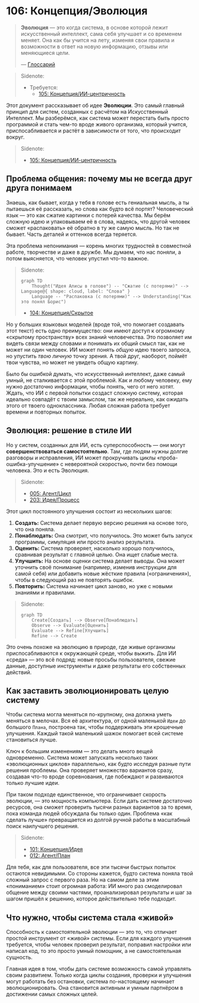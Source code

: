 # 106: Концепция/Эволюция

> **Эволюция** — это когда система, в основе которой лежит искусственный интеллект, сама себя улучшает и со временем меняет. Она как бы учится на лету, изменяя свои правила и возможности в ответ на новую информацию, отзывы или меняющиеся цели.
>
> — [Глоссарий](./000_glossary.md)

> Sidenote:
>
> - Требуется:
>   - [105: Концепция/ИИ-центричность](./105_concept_ai_native.md)

Этот документ рассказывает об идее **Эволюции**. Это самый главный принцип для систем, созданных с расчётом на Искусственный Интеллект. Мы разберёмся, как система может перестать быть просто программой и стать чем-то вроде живого организма, который учится, приспосабливается и растёт в зависимости от того, что происходит вокруг.

> Sidenote:
>
> - [105: Концепция/ИИ-центричность](./105_concept_ai_native.md)

## Проблема общения: почему мы не всегда друг друга понимаем

Знаешь, как бывает, когда у тебя в голове есть гениальная мысль, а ты пытаешься её рассказать, но слова как будто всё портят? Человеческий язык — это как сжатие картинки с потерей качества. Мы берём сложную идею и упаковываем её в слова, надеясь, что другой человек сможет «распаковать» её обратно в ту же самую мысль. Но так не бывает. Часть деталей и оттенков всегда теряется.

Эта проблема непонимания — корень многих трудностей в совместной работе, творчестве и даже в дружбе. Мы думаем, что нас поняли, а потом выясняется, что человек упустил что-то важное.

> Sidenote:
>
> ```mermaid
> graph TD
>     Thought("Идея Алисы в голове") -- "Сжатие (с потерями)" --> Language@{ shape: cloud, label: "Слова" }
>     Language -- "Распаковка (с потерями)" --> Understanding("Как это понял Борис")
> ```
>
> - [104: Концепция/Скрытое](./104_concept_latent.md)

Но у больших языковых моделей (вроде той, что помогает создавать этот текст) есть одно преимущество: они имеют доступ к огромному «скрытому пространству» всех знаний человечества. Это позволяет им видеть связи между словами и понимать их общий смысл так, как не может ни один человек. ИИ может понять _общую_ идею твоего запроса, но упустить _твою личную_ точку зрения. А твой друг, наоборот, поймёт твои чувства, но может не увидеть общую картину.

Было бы ошибкой думать, что искусственный интеллект, даже самый умный, не сталкивается с этой проблемой. Как и любому человеку, ему нужно достаточно информации, чтобы понять, чего от него хотят. Ждать, что ИИ с первой попытки создаст сложную систему, которая идеально совпадёт с твоим замыслом, так же нереально, как ожидать этого от твоего одноклассника. Любая сложная работа требует времени и повторных попыток.

## Эволюция: решение в стиле ИИ

Но у систем, созданных для ИИ, есть суперспособность — они могут **совершенствоваться самостоятельно**. Там, где людям нужны долгие разговоры и исправления, ИИ может прокручивать циклы «проба-ошибка-улучшение» с невероятной скоростью, почти без помощи человека. Это и есть Эволюция.

> Sidenote:
>
> - [005: Агент/Цикл](./005_agent_loop.md)
> - [203: Идея/Процесс](./203_idea_process.md)

Этот цикл постоянного улучшения состоит из нескольких шагов:

1.  **Создать:** Система делает первую версию решения на основе того, что она поняла.
2.  **Понаблюдать:** Она смотрит, что получилось. Это может быть запуск программы, симуляция или просто анализ результата.
3.  **Оценить:** Система проверяет, насколько хорошо получилось, сравнивая результат с главной целью. Она ищет слабые места.
4.  **Улучшить:** На основе оценки система делает выводы. Она может уточнить своё понимание (например, изменив инструкции для самой себя) или добавить новые жёсткие правила («ограничения»), чтобы в следующий раз не повторять ошибок.
5.  **Повторить:** Система начинает цикл заново, но уже с новыми знаниями и правилами.

> Sidenote:
>
> ```mermaid
> graph TD
>     Create[Создать] --> Observe[Понаблюдать]
>     Observe --> Evaluate[Оценить]
>     Evaluate --> Refine[Улучшить]
>     Refine --> Create
> ```

Это очень похоже на эволюцию в природе, где живые организмы приспосабливаются к окружающей среде, чтобы выжить. Для ИИ «среда» — это всё подряд: новые просьбы пользователя, свежие данные, доступные инструменты и даже результаты его собственных действий.

## Как заставить эволюционировать целую систему

Чтобы система могла меняться по-крупному, она должна уметь меняться в мелочах. Вся её архитектура, от одной маленькой `Идеи` до большого `Плана`, построена так, чтобы поддерживать эти крошечные улучшения. Каждый такой маленький шажок помогает всей системе становиться лучше.

Ключ к большим изменениям — это делать много вещей одновременно. Система может запускать несколько таких «эволюционных циклов» параллельно, как будто исследуя разные пути решения проблемы. Она проверяет множество вариантов сразу, создавая что-то вроде соревнования, где побеждают и развиваются только лучшие идеи.

При таком подходе единственное, что ограничивает скорость эволюции, — это мощность компьютера. Если дать системе достаточно ресурсов, она сможет проверить тысячи разных вариантов за то время, пока команда людей обсуждала бы только один. Проблема «как сделать лучше» превращается из долгой ручной работы в масштабный поиск наилучшего решения.

> Sidenote:
>
> - [101: Концепция/Идея](./101_concept_idea.md)
> - [012: Агент/План](./012_agent_plan.md)

Для тебя, как для пользователя, все эти тысячи быстрых попыток остаются невидимыми. Со стороны кажется, будто система поняла твой сложный запрос с первого раза. Но на самом деле за этим «пониманием» стоит огромная работа: ИИ много раз смоделировал общение между своими частями, проанализировал результаты и шаг за шагом пришёл к решению, которое действительно тебе подходит.

## Что нужно, чтобы система стала «живой»

Способность к самостоятельной эволюции — это то, что отличает простой инструмент от «живой» системы. Если для каждого улучшения требуется, чтобы человек проверил результат, поправил настройки или написал код, то это просто умный помощник, а не самостоятельная сущность.

Главная идея в том, чтобы дать системе возможность самой управлять своим развитием. Только когда циклы создания, проверки и улучшения могут работать без остановки, система по-настоящему начинает эволюционировать. Она становится активным и умным партнёром в достижении самых сложных целей.

